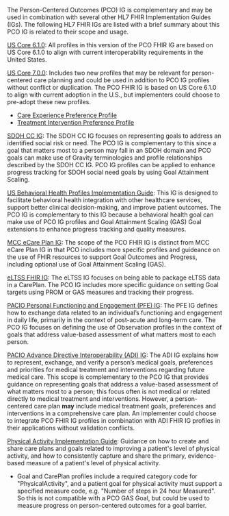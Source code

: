 
The Person-Centered Outcomes (PCO) IG is complementary and may be used in combination with several other HL7 FHIR Implementation Guides (IGs). The following HL7 FHIR IGs are listed with a brief summary about this PCO IG is related to their scope and usage.

[US Core 6.1.0](https://hl7.org/fhir/us/core/STU6.1/index.html): All profiles in this version of the PCO FHIR IG are based on US Core 6.1.0 to align with current interoperability requirements in the United States.

[US Core 7.0.0](https://hl7.org/fhir/us/core/STU7/): Includes two new profiles that may be relevant for person-centered care planning and could be used in addition to PCO IG profiles without conflict or duplication. The PCO FHIR IG is based on US Core 6.1.0 to align with current adoption in the U.S., but implementers could choose to pre-adopt these new profiles.
* [Care Experience Preference Profile](https://hl7.org/fhir/us/core/STU7/StructureDefinition-us-core-care-experience-preference.html)
* [Treatment Intervention Preference Profile](https://hl7.org/fhir/us/core/STU7/StructureDefinition-us-core-treatment-intervention-preference.html)

[SDOH CC IG](https://hl7.org/fhir/us/sdoh-clinicalcare/STU2.2/): The SDOH CC IG focuses on representing goals to address an identified social risk or need. The PCO IG is complementary to this since a goal that matters most to a person may fall in an SDOH domain and PCO goals can make use of Gravity terminologies and profile relationships described by the SDOH CC IG. PCO IG profiles can be applied to enhance progress tracking for SDOH social need goals by using Goal Attainment Scaling.

[US Behavioral Health Profiles Implementation Guide](https://build.fhir.org/ig/HL7/us-behavioral-health-profiles/): This IG is designed to facilitate behavioral health integration with other healthcare services, support better clinical decision-making, and improve patient outcomes. The PCO IG is complementary to this IG because a behavioral health goal can make use of PCO IG profiles and Goal Attainment Scaling (GAS) Goal extensions to enhance progress tracking and quality measures.

[MCC eCare Plan IG](http://hl7.org/fhir/us/mcc/ImplementationGuide/hl7.fhir.us.mcc): The scope of the PCO FHIR IG is distinct from MCC eCare Plan IG in that PCO includes more specific profiles and guideance on the use of FHIR resources to support Goal Outcomes and Progress, including optional use of Goal Attainment Scaling (GAS).

[eLTSS FHIR IG](http://hl7.org/fhir/us/eltss/ImplementationGuide/hl7.fhir.us.eltss): The eLTSS IG focuses on being able to package eLTSS data in a CarePlan. The PCO IG includes more specific guidance on setting Goal targets using PROM or GAS measures and tracking their progress. 

[PACIO Personal Functioning and Engagement (PFE) IG](https://build.fhir.org/ig/HL7/fhir-pacio-pfe/): The PFE IG defines how to exchange data related to an individual’s functioning and engagement in daily life, primarily in the context of post-acute and long-term care. The PCO IG focuses on defining the use of Observation profiles in the context of goals that address value-based assessment of what matters most to each person.

[PACIO Advance Directive Interoperability (ADI) IG](https://build.fhir.org/ig/HL7/fhir-pacio-adi/index.html): The ADI IG explains how to represent, exchange, and verify a person’s medical goals, preferences and priorities for medical treatment and interventions regarding future medical care. This scope is complementary to the PCO IG that provides guidance on representing goals that address a value-based assessment of what matters most to a person; this focus often is not medical or related directly to medical treatment and interventions. However, a person-centered care plan **may** include medical treatment goals, preferences and interventions in a comprehensive care plan. An implementer could choose to integrate PCO FHIR IG profiles in combination with ADI FHIR IG profiles in their applications without validation conflicts.

[Physical Activity Implementation Guide](https://build.fhir.org/ig/HL7/physical-activity/index.html): Guidance on how to create and share care plans and goals related to improving a patient's level of physical activity, and how to consistently capture and share the primary, evidence-based measure of a patient's level of physical activity.
* Goal and CarePlan profiles include a required category code for "PhysicalActivity", and a patient goal for physical activity must support a specified measure code, e.g. "Number of steps in 24 hour Measured". So this is not compatible with a PCO GAS Goal, but could be used to measure progress on person-centered outcomes for a goal barrier.
